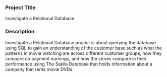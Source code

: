 ### Project Title
Investigate a Relational Database


### Description
Investigate a Relational Database project is about querying the database using SQL to gain an understanding of the customer base such as what the patterns in movie watching are across different customer groups, how they compare on payment earnings, and how the stores compare in their performance using The Sakila Database that holds information about a company that rents movie DVDs
